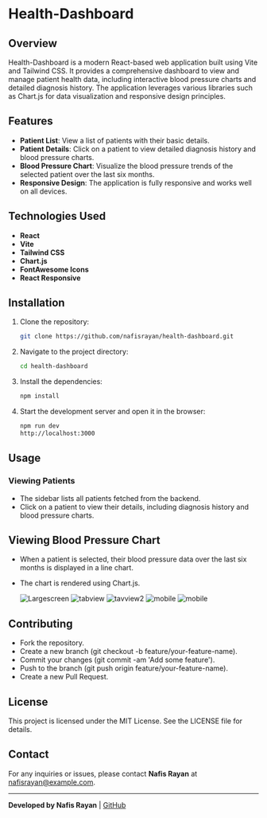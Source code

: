 # Health-Dashboard

## Overview

Health-Dashboard is a modern React-based web application built using Vite and Tailwind CSS. It provides a comprehensive dashboard to view and manage patient health data, including interactive blood pressure charts and detailed diagnosis history. The application leverages various libraries such as Chart.js for data visualization and responsive design principles.

## Features

- **Patient List**: View a list of patients with their basic details.
- **Patient Details**: Click on a patient to view detailed diagnosis history and blood pressure charts.
- **Blood Pressure Chart**: Visualize the blood pressure trends of the selected patient over the last six months.
- **Responsive Design**: The application is fully responsive and works well on all devices.


## Technologies Used

- **React**
- **Vite**
- **Tailwind CSS**
- **Chart.js**
- **FontAwesome Icons**
- **React Responsive**

## Installation

1. Clone the repository:

   ```bash
   git clone https://github.com/nafisrayan/health-dashboard.git
   ```
2. Navigate to the project directory:

   ```bash
   cd health-dashboard
   ```
3. Install the dependencies:
   ```bash
   npm install
   ```
4. Start the development server and open it in the browser:
   ```bash
   npm run dev
   http://localhost:3000
   ```
   
## Usage
### Viewing Patients
- The sidebar lists all patients fetched from the backend.
- Click on a patient to view their details, including diagnosis history and blood pressure charts.
  
## Viewing Blood Pressure Chart
- When a patient is selected, their blood pressure data over the last six months is displayed in a line chart.
- The chart is rendered using Chart.js.

  <img src="https://res.cloudinary.com/dee9teadk/image/upload/v1721581348/healthLarge_qqwwbx.png" alt="Largescreen" />
  <img src="https://res.cloudinary.com/dee9teadk/image/upload/v1721581347/healthmedium1_ozwzxi.png" alt="tabview" />
  <img src="https://res.cloudinary.com/dee9teadk/image/upload/v1721581347/healthmedium2_iddaea.png" alt="tavview2" />
  <img src="https://res.cloudinary.com/dee9teadk/image/upload/v1721581347/healthsmall1_umreee.png" alt="mobile" />
  <img src="https://res.cloudinary.com/dee9teadk/image/upload/v1721581347/healthsmall3_asdwme.png" alt="mobile" />


## Contributing
- Fork the repository.
- Create a new branch (git checkout -b feature/your-feature-name).
- Commit your changes (git commit -am 'Add some feature').
- Push to the branch (git push origin feature/your-feature-name).
- Create a new Pull Request.
  
## License
This project is licensed under the MIT License. See the LICENSE file for details.

## Contact
For any inquiries or issues, please contact **Nafis Rayan** at [nafisrayan@example.com](mailto:nafisrayan@example.com).

---
**Developed by Nafis Rayan** | [GitHub](https://github.com/nafisrayan)
